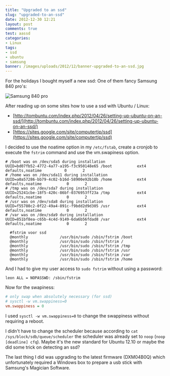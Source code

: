 ```yaml
---
title: "Upgraded to an ssd"
slug: "upgraded-to-an-ssd"
date: 2012-12-30 12:21
layout: post
comments: true
test: aassd
categories:
- Linux
tags:
- ssd
- ubuntu
- samsung
banner: /images/uploads/2012/12/banner-upgraded-to-an-ssd.jpg
---
```


For the holidays I bought myself a new ssd: One of them fancy Samsung 840 pro's:

![Samsung 840 pro](/images/uploads/2012/12/samsung-ssd-840-pro.jpg)

After reading up on some sites how to use a ssd with Ubuntu / Linux:

* [http://tombuntu.com/index.php/2012/04/26/setting-up-ubuntu-on-an-ssd/](http://tombuntu.com/index.php/2012/04/26/setting-up-ubuntu-on-an-ssd/)
* [https://sites.google.com/site/computertip/ssd](https://sites.google.com/site/computertip/ssd)

I decided to use the noatime option in my `/etc/fstab`, create a cronjob to execute the `fstrim` command and use the vm.swapiness option.

``` plain /etc/fstab
# /boot was on /dev/sda5 during installation
UUID=bd07fb52-4772-4a77-a195-f3c950148e65 /boot           ext4    defaults,noatime          0       2
# /home was on /dev/sda11 during installation
UUID=a0a57286-bb79-4c02-b16d-58900e92b18b /home           ext4    defaults,noatime           0       2
# /tmp was on /dev/sda7 during installation
UUID=25241cbe-18f5-420c-86bf-0376953ff23a /tmp            ext4    defaults,noatime           0       2
# /usr was on /dev/sda8 during installation
UUID=f55780c2-0f22-49a4-891c-f9bdd2d9d305 /usr            ext4    defaults,noatime           0       2
# /var was on /dev/sda9 during installation
UUID=851bf8ea-c65b-4c4d-9149-6da6b56fdad8 /var            ext4    defaults,noatime           0       2
```

``` plain crontab -l
  #fstrim voor ssd
  @monthly              /usr/bin/sudo /sbin/fstrim /boot
  @monthly              /usr/bin/sudo /sbin/fstrim /
  @monthly              /usr/bin/sudo /sbin/fstrim /tmp
  @monthly              /usr/bin/sudo /sbin/fstrim /usr
  @monthly              /usr/bin/sudo /sbin/fstrim /var
  @monthly              /usr/bin/sudo /sbin/fstrim /home
```

And I had to give my user access to `sudo fstrim` without using a password:

``` plain /etc/sudoers.d/leon
leon ALL = NOPASSWD: /sbin/fstrim
```

Now for the swapiness:

``` ini /etc/sysctl.conf
# only swap when absolutely necessary (for ssd)
# sysctl -w vm.swappiness=0
vm.swappiness = 0
```

I used `sysctl -w vm.swappiness=0` to change the swappiness without requiring a reboot.

I didn't have to change the scheduler because according to `cat /sys/block/sdb/queue/scheduler` the scheduler was already set to `noop` (`noop [deadline] cfq`). Maybe it's the new standard for Ubuntu 12.10 or maybe the did some trick on detecting an ssd?

The last thing I did was upgrading to the latest firmware (DXM04B0Q) which unfortunately required a Windows box to prepare a usb stick with Samsung's Magician Software.

